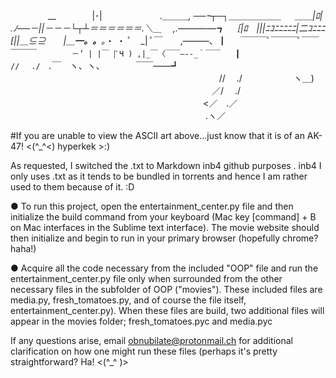 　　　　 __
　 　 　 |･|　　　　　 　 .＿＿＿_, ──ｰ┬─┐＿＿＿＿＿＿
　 ＿＿|ﾛ|　　　　 　 .ﾉ──－||－－－└┬┴＝＝＝＝＝＝.＼＿　 ,.―――‐―┓
　［|ﾛ　|||ﾆｺﾆﾆﾆﾆﾆ|二ｺﾆﾆﾆ[||＿⊆⊇　　|＿━__。。__。_・ ・ ﾟ　_| ﾟ￣　　,―――、┃
　 ￣￣￣ﾟ￣￣￣ﾟ￣￣￣￣￣　　　　`－’ | |￣ |ﾟЧ ) ,|_￣〈￣￣―‐‐_｀￣￣　　┃
　　　　　　　　　　　　　　　　　　　　　　　　　//　 ./　.`￣　ヽ、ヽ、 　 　　￣￣――┛
　　　　　　　　　　　　　　　　　　　　　 　 　 //　 ./　 　 　 　　ヽ＿)
　　　　　　　　　　　　　　　　　　　　　　　／/　 ./
　　　　　　　　　　　　　　　　　　　　　　<／　.／
　　　　　　　　　　　　　　　　　　　　　　 .ヽ／

#If you are unable to view the ASCII art above...just know that it is of an AK-47! <(^_^<) hyperkek >:)

As requested, I switched the .txt to Markdown inb4 github purposes . inb4 I only uses .txt as it tends to be bundled in torrents and hence I am rather used to them because of it. :D

● To run this project, open the entertainment_center.py file and then initialize the build command from your keyboard (Mac key [command] + B on Mac interfaces in the Sublime text interface). The movie website should then initialize and begin to run in your primary browser (hopefully chrome? haha!)

● Acquire all the code necessary from the included "OOP" file and run the entertainment_center.py file only when surrounded from the other necessary files in the subfolder of OOP ("movies"). These included files are media.py, fresh_tomatoes.py, and of course the file itself, entertainment_center.py). When these files are build, two additional files will appear in the movies folder; fresh_tomatoes.pyc and media.pyc

If any questions arise, email obnubilate@protonmail.ch for additional clarification on how one might run these files (perhaps it's pretty straightforward? Ha!  <(^_^ )> 